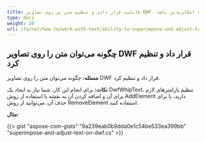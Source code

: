 ```yaml
---
title: قابلیت قرار دادن و تنظیم متن بر روی تصاویر DWF، به طوری که برخی از درجات ویرایش خروجی رندر شده امکان‌پذیر باشد
type: docs
weight: 20
url: /fa/net/how-to/work-with-text/ability-to-superimpose-and-adjust-text-on-dwf-images
---
```


## **چگونه می‌توان متن را روی تصاویر DWF قرار داد و تنظیم کرد**

**مسئله:** چگونه می‌توان متن را روی تصاویر DWF قرار داد و تنظیم کرد.

**نکات:** برای انجام این کار، شما نیاز به ایجاد یک DwfWhipText، تنظیم پارامترهای لازم برای آن و اضافه کردن آن به نقشه با استفاده از روش AddElement دارید، یا برای حذف آن، می‌توانید از روش RemoveElement استفاده کنید.

**مثال:**

{{< gist "aspose-com-gists" "9a239eab0b9dda0e1c54be533ea399bb" "superimpose-and-adjust-text-on-dwf.cs" >}}
